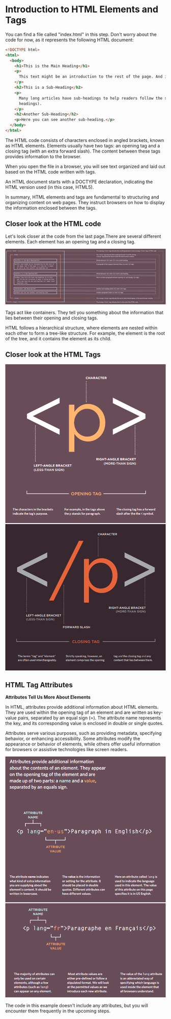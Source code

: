 # Introduction to HTML Elements and Tags

You can find a file called "index.html" in this step. Don't worry about the code for now, as it represents the following HTML document:

```html
<!DOCTYPE html>
<html>
  <body>
    <h1>This is the Main Heading</h1>
    <p>
      This text might be an introduction to the rest of the page. And if the page is a long one, it might be split up into several sub-headings.
    </p>
    <h2>This is a Sub-Heading</h2>
    <p>
      Many long articles have sub-headings to help readers follow the structure of the content. There may even be sub-sub-headings (or lower-level
      headings).
    </p>
    <h2>Another Sub-Heading</h2>
    <p>Here you can see another sub-heading.</p>
  </body>
</html>
```

The HTML code consists of characters enclosed in angled brackets, known as HTML elements. Elements usually have two tags: an opening tag and a closing tag (with an extra forward slash). The content between these tags provides information to the browser.

When you open the file in a browser, you will see text organized and laid out based on the HTML code written with tags.

An HTML document starts with a DOCTYPE declaration, indicating the HTML version used (in this case, HTML5).

In summary, HTML elements and tags are fundamental to structuring and organizing content on web pages. They instruct browsers on how to display the information enclosed between the tags.

## Closer look at the HTML code

Let's look closer at the code from the last page.There are several different elements. Each element has an opening tag and a closing tag.

![closer look at code](./imgs/closer_look.png)

Tags act like containers. They tell you
something about the information that lies
between their opening and closing tags.

HTML follows a hierarchical structure, where elements are nested within each other to form a tree-like structure. For example, the <html> element is the root of the tree, and it contains the <body> element as its child.

## Closer look at the HTML Tags

![opening tag](./imgs/opening_tag.png)
![closing tag](./imgs/closing_tag.png)

## HTML Tag Attributes

**Attributes Tell Us More About Elements**

In HTML, attributes provide additional information about HTML elements. They are used within the opening tag of an element and are written as key-value pairs, separated by an equal sign (=). The attribute name represents the key, and its corresponding value is enclosed in double or single quotes.

Attributes serve various purposes, such as providing metadata, specifying behavior, or enhancing accessibility. Some attributes modify the appearance or behavior of elements, while others offer useful information for browsers or assistive technologies like screen readers.

![attributes](./imgs/attributes.png)
![attributes_cont](./imgs/attributes_1.png)

The code in this example doesn't include any attributes, but you will encounter them frequently in the upcoming steps.
